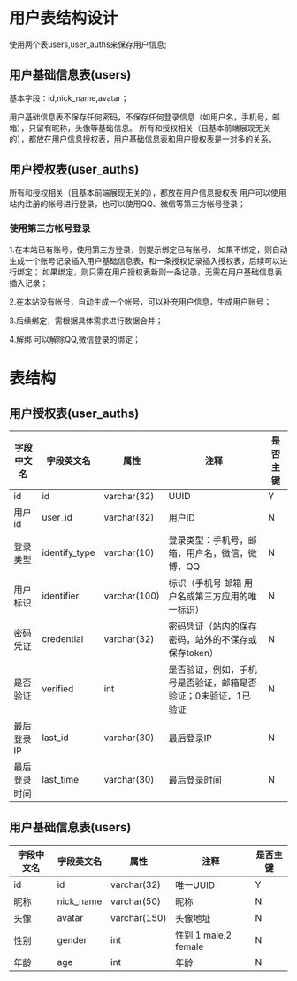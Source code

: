 # 用户表结构设计
使用两个表users,user_auths来保存用户信息;
## 用户基础信息表(users)
基本字段：id,nick_name,avatar；

用户基础信息表不保存任何密码，不保存任何登录信息（如用户名，手机号，邮箱），只留有昵称，头像等基础信息。
所有和授权相关（且基本前端展现无关的），都放在用户信息授权表，用户基础信息表和用户授权表是一对多的关系。

## 用户授权表(user_auths)
所有和授权相关（且基本前端展现无关的），都放在用户信息授权表
用户可以使用站内注册的帐号进行登录，也可以使用QQ、微信等第三方帐号登录；
### 使用第三方帐号登录
1.在本站已有账号，使用第三方登录，则提示绑定已有账号，
如果不绑定，则自动生成一个账号记录插入用户基础信息表，和一条授权记录插入授权表，后续可以进行绑定；
如果绑定，则只需在用户授权表新则一条记录，无需在用户基础信息表插入记录；


2.在本站没有帐号，自动生成一个帐号，可以补充用户信息，生成用户账号；

3.后续绑定，需根据具体需求进行数据合并；

4.解绑
可以解除QQ,微信登录的绑定；


# 表结构
## 用户授权表(user_auths)
| 字段中文名 |字段英文名 | 属性 | 注释 | 是否主键 |
|---|---|---|---|---|
|id|id|varchar(32)|UUID|Y|
|用户id|user_id|varchar(32)|用户ID|N|  
|登录类型|identify_type|varchar(10) |登录类型：手机号，邮箱，用户名，微信，微博，QQ|N|
|用户标识|identifier|varchar(100)|标识（手机号 邮箱 用户名或第三方应用的唯一标识）|N|
|密码凭证|credential|varchar(32)|密码凭证（站内的保存密码，站外的不保存或保存token）|N|
|是否验证|verified|int|是否验证，例如，手机号是否验证，邮箱是否验证；0未验证，1已验证|N|
|最后登录IP|last_id|varchar(30)|最后登录IP|N|
|最后登录时间|last_time|varchar(30)|最后登录时间|N|


## 用户基础信息表(users)
| 字段中文名 |字段英文名 | 属性 | 注释 | 是否主键 |
|---|---|---|---|---|
|id|id|varchar(32)|唯一UUID|Y|
|昵称|nick_name|varchar(50)|昵称|N|
|头像|avatar|varchar(150)|头像地址|N|
|性别|gender|int|性别 1 male,2 female|N|
|年龄|age|int|年龄|N|





